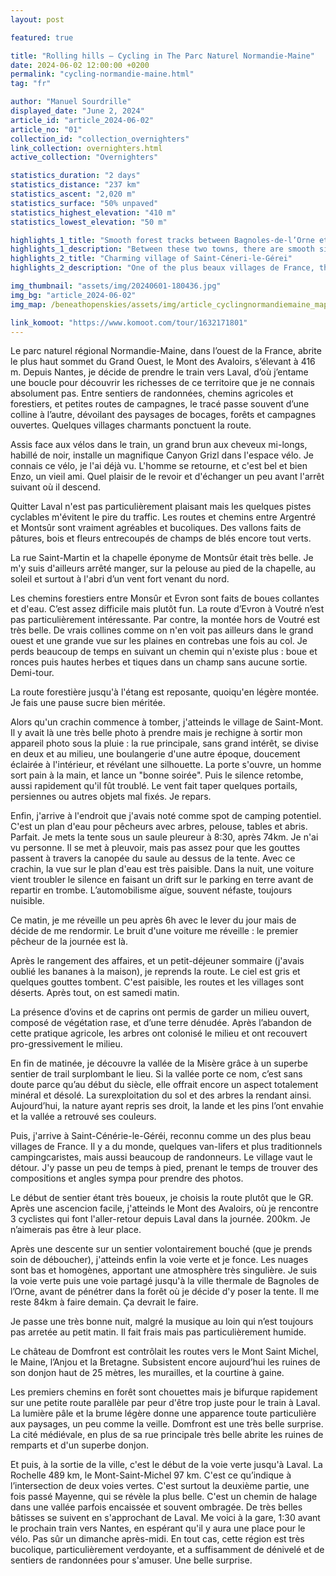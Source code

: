 ```yaml
---
layout: post

featured: true

title: "Rolling hills — Cycling in The Parc Naturel Normandie-Maine"
date: 2024-06-02 12:00:00 +0200
permalink: "cycling-normandie-maine.html"
tag: "fr"

author: "Manuel Sourdrille"
displayed_date: "June 2, 2024"
article_id: "article_2024-06-02"
article_no: "01"
collection_id: "collection_overnighters"
link_collection: overnighters.html
active_collection: "Overnighters"

statistics_duration: "2 days"
statistics_distance: "237 km"
statistics_ascent: "2,020 m"
statistics_surface: "50% unpaved"
statistics_highest_elevation: "410 m"
statistics_lowest_elevation: "50 m"

highlights_1_title: "Smooth forest tracks between Bagnoles-de-l’Orne et Domfront"
highlights_1_description: "Between these two towns, there are smooth single and double tracks, mostly in the forest. It’s quiet, peaceful and there are spots to wild camp along the way."
highlights_2_title: "Charming village of Saint-Céneri-le-Gérei"
highlights_2_description: "One of the plus beaux villages de France, the village features narrow streets, beautiful and well-preserved buildings, down close to the Sarthe river, which meanders peacefully by."

img_thumbnail: "assets/img/20240601-180436.jpg"
img_bg: "article_2024-06-02"
img_map: /beneathopenskies/assets/img/article_cyclingnormandiemaine_map.png

link_komoot: "https://www.komoot.com/tour/1632171801"
---
```


Le parc naturel régional Normandie-Maine, dans l’ouest de la France, abrite le plus haut sommet du Grand Ouest, le Mont des Avaloirs, s’élevant à 416 m. Depuis Nantes, je décide de prendre le train vers Laval, d’où j’entame une boucle pour découvrir les richesses de ce territoire que je ne connais absolument pas. Entre sentiers de randonnées, chemins agricoles et forestiers, et petites routes de campagnes, le tracé passe souvent d’une colline à l’autre, dévoilant des paysages de bocages, forêts et campagnes ouvertes. Quelques villages charmants ponctuent la route.

Assis face aux vélos dans le train, un grand brun aux cheveux mi-longs, habillé de noir, installe un magnifique Canyon Grizl dans l'espace vélo. Je connais ce vélo, je l'ai déjà vu. L'homme se retourne, et c'est bel et bien Enzo, un vieil ami. Quel plaisir de le revoir et d'échanger un peu avant l'arrêt suivant où il descend.

Quitter Laval n'est pas particulièrement plaisant mais les quelques pistes cyclables m'évitent le pire du traffic. Les routes et chemins entre Argentré et Montsûr sont vraiment agréables et bucoliques. Des vallons faits de pâtures, bois et fleurs entrecoupés de champs de blés encore tout verts.

La rue Saint-Martin et la chapelle éponyme de Montsûr était très belle. Je m'y suis d'ailleurs arrêté manger, sur la pelouse au pied de la chapelle, au soleil et surtout à l'abri d’un vent fort venant du nord.

Les chemins forestiers entre Monsûr et Evron sont faits de boues collantes et d'eau. C’est assez difficile mais plutôt fun. La route d’Evron à Voutré n’est pas particulièrement intéressante. Par contre, la montée hors de Voutré est très belle. De vrais collines comme on n'en voit pas ailleurs dans le grand ouest et une grande vue sur les plaines en contrebas une fois au col. Je perds beaucoup de temps en suivant un chemin qui n'existe plus : boue et ronces puis hautes herbes et tiques dans un champ sans aucune sortie. Demi-tour.

La route forestière jusqu'à l'étang est reposante, quoiqu'en légère montée. Je fais une pause sucre bien méritée.

Alors qu'un crachin commence à tomber, j'atteinds le village de Saint-Mont. Il y avait là une très belle photo à prendre mais je rechigne à sortir mon appareil photo sous la pluie : la rue principale, sans grand intérêt, se divise en deux et au milieu, une boulangerie d'une autre époque, doucement éclairée à l'intérieur, et révélant une silhouette. La porte s'ouvre, un homme sort pain à la main, et lance un "bonne soirée". Puis le silence retombe, aussi rapidement qu'il fût troublé. Le vent fait taper quelques portails, persiennes ou autres objets mal fixés. Je repars.

Enfin, j'arrive à l'endroit que j'avais noté comme spot de camping potentiel. C'est un plan d'eau pour pêcheurs avec arbres, pelouse, tables et abris. Parfait. Je mets la tente sous un saule pleureur à 8:30, après 74km. Je n'ai vu personne. Il se met à pleuvoir, mais pas assez pour que les gouttes passent à travers la canopée du saule au dessus de la tente. Avec ce crachin, la vue sur le plan d'eau est très paisible. Dans la nuit, une voiture vient troubler le silence en faisant un drift sur le parking en terre avant de repartir en trombe. L’automobilisme aïgue, souvent néfaste, toujours nuisible.

Ce matin, je me réveille un peu après 6h avec le lever du jour mais de décide de me rendormir. Le bruit d'une voiture me réveille : le premier pêcheur de la journée est là.

Après le rangement des affaires, et un petit-déjeuner sommaire (j'avais oublié les bananes à la maison), je reprends la route. Le ciel est gris et quelques gouttes tombent. C'est paisible, les routes et les villages sont déserts. Après tout, on est samedi matin.

La présence d’ovins et de caprins ont permis de garder un milieu ouvert, composé de végétation rase, et d’une terre dénudée. Après l’abandon de cette pratique agricole, les arbres ont colonisé le milieu et ont recouvert pro-gressivement le milieu.

En fin de matinée, je découvre la vallée de la Misère grâce à un superbe sentier de trail surplombant le lieu. Si la vallée porte ce nom, c’est sans doute parce qu’au début du siècle, elle offrait encore un aspect totalement minéral et désolé. La surexploitation du sol et des arbres la rendant ainsi. Aujourd’hui, la nature ayant repris ses droit, la lande et les pins l’ont envahie et la vallée a retrouvé ses couleurs.

Puis, j'arrive à Saint-Cénérie-le-Géréi, reconnu comme un des plus beau villages de France. Il y a du monde, quelques van-lifers et plus traditionnels campingcaristes, mais aussi beaucoup de randonneurs. Le village vaut le détour. J'y passe un peu de temps à pied, prenant le temps de trouver des compositions et angles sympa pour prendre des photos.

Le début de sentier étant très boueux, je choisis la route plutôt que le GR. Après une ascencion facile, j'atteinds le Mont des Avaloirs, où je rencontre 3 cyclistes qui font l'aller-retour depuis Laval dans la journée. 200km. Je n’aimerais pas être à leur place.

Après une descente sur un sentier volontairement bouché (que je prends soin de déboucher), j'atteinds enfin la voie verte et je fonce. Les nuages sont bas et homogènes, apportant une atmosphère très singulière. Je suis la voie verte puis une voie partagé jusqu'à la ville thermale de Bagnoles de l’Orne, avant de pénétrer dans la forêt où je décide d'y poser la tente. Il me reste 84km à faire demain. Ça devrait le faire.

Je passe une très bonne nuit, malgré la musique au loin qui n’est toujours pas arretée au petit matin. Il fait frais mais pas particulièrement humide.

Le château de Domfront est contrôlait les routes vers le Mont Saint Michel, le Maine, l’Anjou et la Bretagne. Subsistent encore aujourd’hui les ruines de son donjon haut de 25 mètres, les murailles, et la courtine à gaine.

Les premiers chemins en forêt sont chouettes mais je bifurque rapidement sur une petite route parallèle par peur d'être trop juste pour le train à Laval. La lumière pâle et la brume légère donne une apparence toute particulière aux paysages, un peu comme la veille. Domfront est une très belle surprise. La cité médiévale, en plus de sa rue principale très belle abrite les ruines de remparts et d'un superbe donjon.

Et puis, à la sortie de la ville, c'est le début de la voie verte jusqu'à Laval. La Rochelle 489 km, le Mont-Saint-Michel 97 km. C'est ce qu’indique à l’intersection de deux voies vertes. C'est surtout la deuxième partie, une fois passé Mayenne, qui se révèle la plus belle. C'est un chemin de halage dans une vallée parfois encaissée et souvent ombragée. De très belles bâtisses se suivent en s'approchant de Laval.
Me voici à la gare, 1:30 avant le prochain train vers Nantes, en espérant qu'il y aura une place pour le vélo. Pas sûr un dimanche après-midi. En tout cas, cette région est très bucolique, particulièrement verdoyante, et a suffisamment de dénivelé et de sentiers de randonnées pour s'amuser. Une belle surprise.

